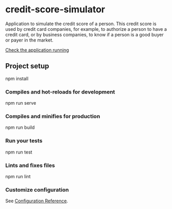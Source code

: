 # credit-score-simulator

Application to simulate the credit score of a person. This credit score is used by credit card companies, for example, to authorize a person to have a credit card, or by business companies, to know if a person is a good buyer or payer in the market.

[Check the application running](https://credit-score-simulator.now.sh/)

## Project setup

npm install

### Compiles and hot-reloads for development

npm run serve

### Compiles and minifies for production

npm run build

### Run your tests

npm run test

### Lints and fixes files

npm run lint

### Customize configuration
See [Configuration Reference](https://cli.vuejs.org/config/).
